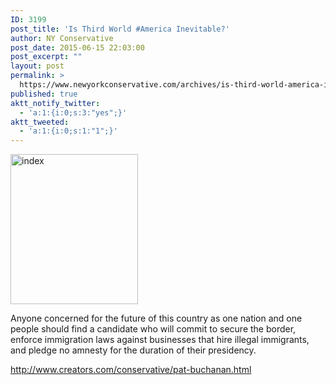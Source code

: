 ```yaml
---
ID: 3199
post_title: 'Is Third World #America Inevitable?'
author: NY Conservative
post_date: 2015-06-15 22:03:00
post_excerpt: ""
layout: post
permalink: >
  https://www.newyorkconservative.com/archives/is-third-world-america-inevitable/
published: true
aktt_notify_twitter:
  - 'a:1:{i:0;s:3:"yes";}'
aktt_tweeted:
  - 'a:1:{i:0;s:1:"1";}'
---
```

<a href="https://www.newyorkconservative.com/wp-content/uploads/2015/06/index.jpeg"><img class="alignnone size-full wp-image-3200" src="https://www.newyorkconservative.com/wp-content/uploads/2015/06/index.jpeg" alt="index" width="204" height="240" /></a>

Anyone concerned for the future of this country as one nation and one people should find a candidate who will commit to secure the border, enforce immigration laws against businesses that hire illegal immigrants, and pledge no amnesty for the duration of their presidency.

<a href="http://www.creators.com/conservative/pat-buchanan.html">http://www.creators.com/conservative/pat-buchanan.html</a>